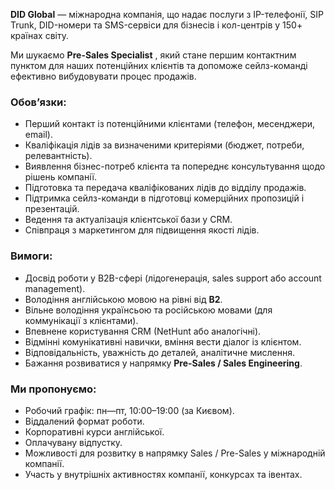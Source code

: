 **DID Global** — міжнародна компанія, що надає послуги з IP-телефонії, SIP
Trunk, DID-номери та SMS-сервіси для бізнесів і кол-центрів у 150+ країнах
світу.

Ми шукаємо **Pre-Sales Specialist** , який стане першим контактним пунктом для
наших потенційних клієнтів та допоможе сейлз-команді ефективно вибудовувати
процес продажів.

### **Обов’язки:**

  * Перший контакт із потенційними клієнтами (телефон, месенджери, email).
  * Кваліфікація лідів за визначеними критеріями (бюджет, потреби, релевантність).
  * Виявлення бізнес-потреб клієнта та попереднє консультування щодо рішень компанії.
  * Підготовка та передача кваліфікованих лідів до відділу продажів.
  * Підтримка сейлз-команди в підготовці комерційних пропозицій і презентацій.
  * Ведення та актуалізація клієнтської бази у CRM.
  * Співпраця з маркетингом для підвищення якості лідів.

### **Вимоги:**

  * Досвід роботи у B2B-сфері (лідогенерація, sales support або account management).
  * Володіння англійською мовою на рівні від **B2**.
  * Вільне володіння українсьою та російською мовами (для коммунікації з клієнтами).
  * Впевнене користування CRM (NetHunt або аналогічні).
  * Відмінні комунікативні навички, вміння вести діалог із клієнтом.
  * Відповідальність, уважність до деталей, аналітичне мислення.
  * Бажання розвиватися у напрямку **Pre-Sales / Sales Engineering**.

### **Ми пропонуємо:**

  * Робочий графік: пн—пт, 10:00–19:00 (за Києвом).
  * Віддалений формат роботи.
  * Корпоративні курси англійської.
  * Оплачувану відпустку.
  * Можливості для розвитку в напрямку Sales / Pre-Sales у міжнародній компанії.
  * Участь у внутрішніх активностях компанії, конкурсах та івентах.